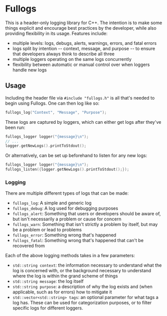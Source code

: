 # Fullogs

This is a header-only logging library for C++. The intention is to make some things explicit and encourage best practices by the developer, while also providing flexibility in its usage. Features include:

* multiple levels: logs, debugs, alerts, warnings, errors, and fatal errors
* logs split by intention -- context, message, and purpose -- to ensure that developers always think to describe all three
* multiple loggers operating on the same logs concurrently
* flexibility between automatic or manual control over when loggers handle new logs

## Usage

Including the header file via `#include "fullogs.h"` is all that's needed to begin using Fullogs. One can then log like so:

```cpp
fullogs_log("Context", "Message", "Purpose");
```

These logs are captured by loggers, which can either get logs after they've been run:

```cpp
fullogs_logger logger("{message}\n");
// ...
logger.getNewLogs().printToStdout();
```

Or alternatively, can be set up beforehand to listen for any new logs:

```cpp
fullogs_logger logger("{message}\n");
fullogs_listen({logger.getNewLogs().printToStdout();});
```

### Logging

There are multiple different types of logs that can be made:

* `fullogs_log`: A simple and generic log
* `fullogs_debug`: A log used for debugging purposes
* `fullogs_alert`: Something that users or developers should be aware of, but isn't necessarily a problem or cause for concern
* `fullogs_warn`: Something that isn't strictly a problem by itself, but may be a problem or lead to problems
* `fullogs_error`: Something wrong that's happened
* `fullogs_fatal`: Something wrong that's happened that can't be recovered from

Each of the above logging methods takes in a few parameters:

* `std::string context`: the information necessary to understand what the log is concerned with, or the background necessary to understand where the log is within the grand scheme of things
* `std::string message`: the log itself
* `std::string purpose`: a description of why the log exists and (when applicable, such as for errors) how to mitigate it
* `std::vector<std::string> tags`: an optional parameter for what tags a log has. These can be used for categorization purposes, or to filter specific logs for different loggers.

